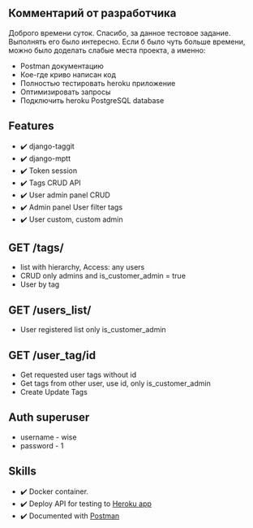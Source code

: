 
## Комментарий от разработчика
Доброго времени суток. Спасибо, за данное тестовое задание. Выполнять его было интересно. 
Если б было чуть больше времени, можно было доделать слабые места проекта, а именно:
- Postman документацию
- Кое-где криво написан код
- Полностью тестировать heroku приложение 
- Оптимизировать запросы
- Подключить heroku PostgreSQL database

## Features
- :heavy_check_mark: django-taggit
- :heavy_check_mark: django-mptt
- :heavy_check_mark: Token session
- :heavy_check_mark: Tags CRUD API
- :heavy_check_mark:  User admin panel CRUD
- :heavy_check_mark: Admin panel User filter tags
- :heavy_check_mark: User custom, custom admin
 
 ## GET /tags/
- list with hierarchy, Access: any users
- CRUD only admins and is_customer_admin = true
- User by tag

## GET /users_list/
- User registered list only is_customer_admin

## GET /user_tag/id
- Get requested user tags without id
- Get tags from other user, use id, only is_customer_admin
- Create Update Tags

## Auth superuser
- username - wise
- password - 1
## Skills
- :heavy_check_mark: Docker container.
- :heavy_check_mark:  Deploy API for testing to [Heroku app](https://sleepy-beach-16058.herokuapp.com/admin)
- :heavy_check_mark:  Documented with [Postman](https://documenter.getpostman.com/view/9950425/TVmV6uJ6)
